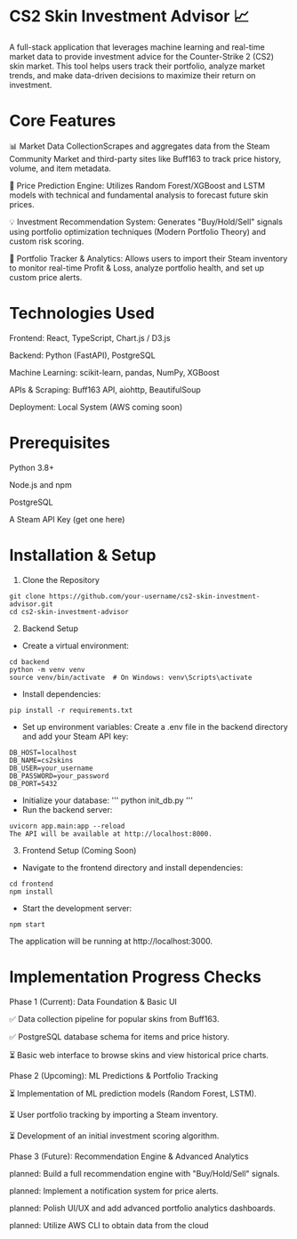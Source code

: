 # CS2 Skin Investment Advisor 📈
A full-stack application that leverages machine learning and real-time market data to provide investment advice for the Counter-Strike 2 (CS2) skin market. This tool helps users track their portfolio, analyze market trends, and make data-driven decisions to maximize their return on investment.

# Core Features
📊 Market Data CollectionScrapes and aggregates data from the Steam Community Market and third-party sites like Buff163 to track price history, volume, and item metadata.

🤖 Price Prediction Engine: Utilizes Random Forest/XGBoost and LSTM models with technical and fundamental analysis to forecast future skin prices.

💡 Investment Recommendation System: Generates "Buy/Hold/Sell" signals using portfolio optimization techniques (Modern Portfolio Theory) and custom risk scoring.

💼 Portfolio Tracker & Analytics: Allows users to import their Steam inventory to monitor real-time Profit & Loss, analyze portfolio health, and set up custom price alerts.

# Technologies Used
Frontend: React, TypeScript, Chart.js / D3.js

Backend: Python (FastAPI), PostgreSQL

Machine Learning: scikit-learn, pandas, NumPy, XGBoost

APIs & Scraping: Buff163 API, aiohttp, BeautifulSoup

Deployment: Local System (AWS coming soon)

# Prerequisites
Python 3.8+

Node.js and npm

PostgreSQL

A Steam API Key (get one here)

# Installation & Setup

1. Clone the Repository
```
git clone https://github.com/your-username/cs2-skin-investment-advisor.git
cd cs2-skin-investment-advisor
```
2. Backend Setup
* Create a virtual environment:
```
cd backend
python -m venv venv
source venv/bin/activate  # On Windows: venv\Scripts\activate
```
* Install dependencies:
```
pip install -r requirements.txt
```
* Set up environment variables: Create a .env file in the backend directory and add your Steam API key:
```
DB_HOST=localhost
DB_NAME=cs2skins
DB_USER=your_username
DB_PASSWORD=your_password
DB_PORT=5432
```
* Initialize your database:
'''
python init_db.py
'''
* Run the backend server:
```
uvicorn app.main:app --reload
The API will be available at http://localhost:8000.
```
3. Frontend Setup (Coming Soon)
* Navigate to the frontend directory and install dependencies:
```
cd frontend
npm install
```
* Start the development server:
```
npm start
```
The application will be running at http://localhost:3000.

# Implementation Progress Checks

Phase 1 (Current): Data Foundation & Basic UI

✅ Data collection pipeline for popular skins from Buff163.

✅ PostgreSQL database schema for items and price history.

⏳ Basic web interface to browse skins and view historical price charts.

Phase 2 (Upcoming): ML Predictions & Portfolio Tracking

⏳ Implementation of ML prediction models (Random Forest, LSTM).

⏳ User portfolio tracking by importing a Steam inventory.

⏳ Development of an initial investment scoring algorithm.

Phase 3 (Future): Recommendation Engine & Advanced Analytics

planned: Build a full recommendation engine with "Buy/Hold/Sell" signals.

planned: Implement a notification system for price alerts.

planned: Polish UI/UX and add advanced portfolio analytics dashboards.

planned: Utilize AWS CLI to obtain data from the cloud
